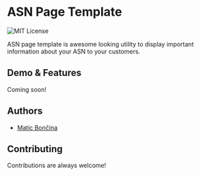 # ASN Page Template
![MIT License](https://img.shields.io/badge/License-MIT-green.svg)

ASN page template is awesome looking utility to display important information about your ASN to your customers.

## Demo & Features

Coming soon!

## Authors

- [Matic Bončina](https://github.com/maticboncina)

## Contributing

Contributions are always welcome!